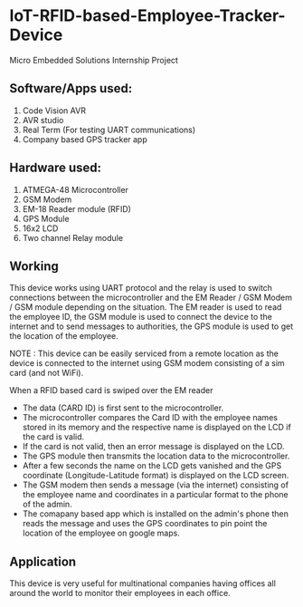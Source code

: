 # IoT-RFID-based-Employee-Tracker-Device
Micro Embedded Solutions Internship Project

## Software/Apps used:

1. Code Vision AVR
2. AVR studio
3. Real Term (For testing UART communications)
4. Company based GPS tracker app

## Hardware used:

1. ATMEGA-48 Microcontroller
2. GSM Modem
3. EM-18 Reader module (RFID)
4. GPS Module
5. 16x2 LCD 
6. Two channel Relay module

## Working

This device works using UART protocol and the relay is used to switch connections between the microcontroller and the EM Reader / GSM Modem / GSM module depending on the situation. The EM reader is used to read the employee ID, the GSM module is used to connect the device to the internet and to send messages to authorities, the GPS module is used to get the location of the employee. 

NOTE : This device can be easily serviced from a remote location as the device is connected to the internet using GSM modem consisting of a sim card (and not WiFi).

When a RFID based card is swiped over the EM reader

- The data (CARD ID) is first sent to the microcontroller.
- The microcontroller compares the Card ID with the employee names stored in its memory and the respective name is displayed on the LCD if the card is valid.
- If the card is not valid, then an error message is displayed on the LCD.
- The GPS module then transmits the location data to the microcontroller.
- After a few seconds the name on the LCD gets vanished and the GPS coordinate (Longitude-Latitude format) is displayed on the LCD screen.
- The GSM modem then sends a message (via the internet) consisting of the employee name and coordinates in a particular format to the phone of the admin.
- The comapany based app which is installed on the admin's phone then reads the message and uses the GPS coordinates to pin point the location of the employee on google maps.

## Application

This device is very useful for multinational companies having offices all around the world to monitor their employees in each office.


